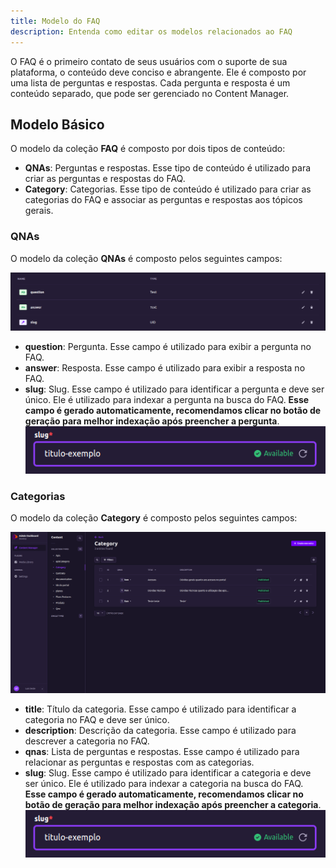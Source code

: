 ```yaml
---
title: Modelo do FAQ
description: Entenda como editar os modelos relacionados ao FAQ
---
```


O FAQ é o primeiro contato de seus usuários com o suporte de sua plataforma, o conteúdo deve conciso e abrangente. Ele é composto por uma lista de perguntas e respostas. Cada pergunta e resposta é um conteúdo separado, que pode ser gerenciado no Content Manager.

## Modelo Básico

O modelo da coleção **FAQ** é composto por dois tipos de conteúdo:

- **QNAs**: Perguntas e respostas. Esse tipo de conteúdo é utilizado para criar as perguntas e respostas do FAQ.
- **Category**: Categorias. Esse tipo de conteúdo é utilizado para criar as categorias do FAQ e associar as perguntas e respostas aos tópicos gerais.

### QNAs

O modelo da coleção **QNAs** é composto pelos seguintes campos:

![Modelo das QNAs](/src/assets/images/qnas-model.png)

- **question**: Pergunta. Esse campo é utilizado para exibir a pergunta no FAQ.
- **answer**: Resposta. Esse campo é utilizado para exibir a resposta no FAQ.
- **slug**: Slug. Esse campo é utilizado para identificar a pergunta e deve ser único. Ele é utilizado para indexar a pergunta na busca do FAQ. **Esse campo é gerado automaticamente, recomendamos clicar no botão de geração para melhor indexação após preencher a pergunta**.
  ![Slug](/src/assets/images/slug.png)

### Categorias

O modelo da coleção **Category** é composto pelos seguintes campos:

![Modelo das Categorias](/src/assets/images/category-model.png)

- **title**: Título da categoria. Esse campo é utilizado para identificar a categoria no FAQ e deve ser único.
- **description**: Descrição da categoria. Esse campo é utilizado para descrever a categoria no FAQ.
- **qnas**: Lista de perguntas e respostas. Esse campo é utilizado para relacionar as perguntas e respostas com as categorias.
- **slug**: Slug. Esse campo é utilizado para identificar a categoria e deve ser único. Ele é utilizado para indexar a categoria na busca do FAQ. **Esse campo é gerado automaticamente, recomendamos clicar no botão de geração para melhor indexação após preencher a categoria**.
  ![Slug](/src/assets/images/slug.png)
